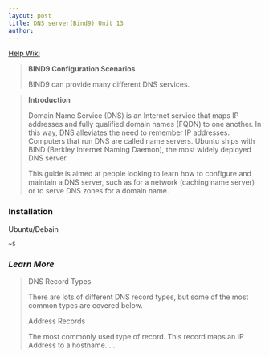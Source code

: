 ```yaml
---
layout: post
title: DNS server(Bind9) Unit 13
author:
---
```


[Help Wiki](https://help.ubuntu.com/community/BIND9ServerHowto)

> <b>**BIND9 Configuration Scenarios**</b>
>
> BIND9 can provide many different DNS services.

> <b>Introduction</b>
>
> Domain Name Service (DNS) is an Internet service that maps IP addresses and fully qualified domain names (FQDN) to one another. In this way, DNS alleviates the need to remember IP addresses. Computers that run DNS are called name servers. Ubuntu ships with BIND (Berkley Internet Naming Daemon), the most widely deployed DNS server.
>
> This guide is aimed at people looking to learn how to configure and maintain a DNS server, such as for a network (caching name server) or to serve DNS zones for a domain name. 

### Installation

Ubuntu/Debain

```
~$
```

### *Learn More*

> DNS Record Types
>
> There are lots of different DNS record types, but some of the most common types are covered below.
>
> Address Records
>
> The most commonly used type of record. This record maps an IP Address to a hostname.
> ...
